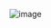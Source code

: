 ![image](https://github.com/Phoe-nix-89/React-Form-Validation/assets/123296454/4baab442-7819-4b87-9929-8096f6d5bc37)
